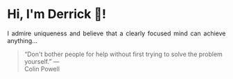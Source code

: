 # Hi, I'm Derrick 👋!
<p align="justify">I admire uniqueness and believe that a clearly focused mind can achieve anything...</p> 
<!-- #quote-start -->
<blockquote>&ldquo;Don't bother people for help without first trying to solve the problem yourself.&rdquo; &mdash; <footer>Colin Powell</footer></blockquote>
<!-- #quote-end -->
